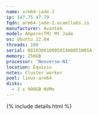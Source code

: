 ```yaml
---
name: arm64-jade-2
ip: 147.75.47.79
fqdn: arm64-jade-2.ocamllabs.io
manufacturer: Avantek
model: Ampere(TM) Mt Jade
os: Ubuntu 22.04
threads: 160
serial: B8103001000501400051N0SA
memory: 256GB
processor: 'Neoverse-N1'
location: Equinix
notes: Cluster worker
pool: linux-arm64
disks:
  - 2 x 900GB NVMe
---
```

{% include details.html %} 

